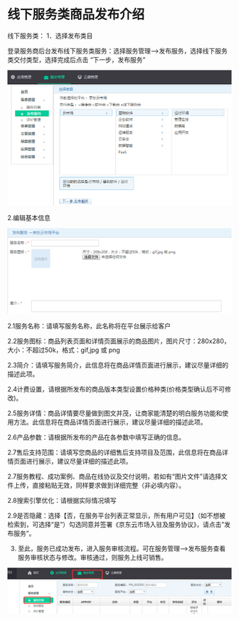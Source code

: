 # 线下服务类商品发布介绍
线下服务类：
1．选择发布类目

 登录服务商后台发布线下服务类服务：选择服务管理-->发布服务，选择线下服务类交付类型，选择完成后点击 “下一步，发布服务”                                              

![image](https://github.com/jdcloudcom/cn/blob/zhaowenbo8-patch-1/documentation/Cloud-Marketplace/MarketPlace-Image/%E7%BA%BF%E4%B8%8B%E6%9C%8D%E5%8A%A11.png)

 

2.编辑基本信息

![image](https://github.com/jdcloudcom/cn/blob/zhaowenbo8-patch-1/documentation/Cloud-Marketplace/MarketPlace-Image/%E7%BA%BF%E4%B8%8B%E6%9C%8D%E5%8A%A12.png)


 

2.1服务名称：请填写服务名称，此名称将在平台展示给客户

2.2服务图标：商品列表页面和详情页面展示的商品图片，图片尺寸：280x280，大小：不超过50k，格式：gif,jpg 或 png

2.3简介：请填写服务简介，此信息将在商品详情页面进行展示，建议尽量详细的描述此项。

2.4计费设置，请根据所发布的商品版本类型设置价格种类(价格类型确认后不可修改)。

2.5服务详情：商品详情要尽量做到图文并茂，让商家能清楚的明白服务功能和使用方法。此信息将在商品详情页面进行展示，建议尽量详细的描述此项。

2.6产品参数：请根据所发布的产品在各参数中填写正确的信息。

2.7售后支持范围：请填写您商品的详细售后支持项目及范围，此信息将在商品详情页面进行展示，建议尽量详细的描述此项。

2.7服务教程、成功案例、商品在线协议及交付说明，若如有“图片文件”请选择文件上传，直接粘贴无效，同样要求做到详细完整（非必填内容）。

2.8搜索引擎优化：请根据实际情况填写

2.9是否隐藏：选择【否，在服务平台列表正常显示，所有用户可见】（如不想被检索到，可选择“是”）勾选同意并签署《京东云市场入驻及服务协议》，请点击”发布服务”。

3. 至此，服务已成功发布，进入服务审核流程。可在服务管理-->发布服务查看服务审核状态与修改。审核通过，则服务上线可销售。

![image](https://github.com/jdcloudcom/cn/blob/zhaowenbo8-patch-1/documentation/Cloud-Marketplace/MarketPlace-Image/%E7%BA%BF%E4%B8%8B%E6%9C%8D%E5%8A%A13.png)
